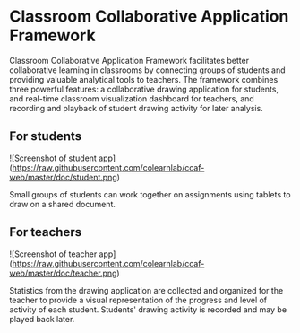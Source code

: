 # Classroom Collaborative Application Framework

Classroom Collaborative Application Framework facilitates better collaborative
learning in classrooms by connecting groups of students and providing valuable
analytical tools to teachers. The framework combines three powerful features:
a collaborative drawing application for students, and real-time classroom
visualization dashboard for teachers, and recording and playback of student
drawing activity for later analysis.


## For students

![Screenshot of student app] (https://raw.githubusercontent.com/colearnlab/ccaf-web/master/doc/student.png)

Small groups of students can work together on assignments using tablets to draw
on a shared document.


## For teachers

![Screenshot of teacher app] (https://raw.githubusercontent.com/colearnlab/ccaf-web/master/doc/teacher.png)

Statistics from the drawing application are collected and organized for the
teacher to provide a visual representation of the progress and level of activity
of each student. Students' drawing activity is recorded and may be played back
later.


